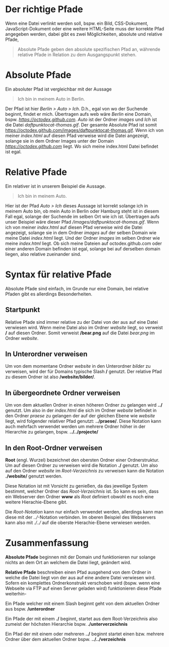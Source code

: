 # Der richtige Pfade

Wenn eine Datei verlinkt werden soll, bspw. ein Bild, CSS-Dokument, JavaScript-Dokument oder eine weitere HTML-Seite muss der korrekte Pfad angegeben werden, dabei gibt es zwei Möglichkeiten, absolute und relative Pfade,

> Absolute Pfade geben den absolute spezifischen Pfad an, währende relative Pfade in Relation zu dem Ausgangspunkt stehen.

# Absolute Pfade

Ein absoluter Pfad ist vergleichbar mit der Aussage 

> Ich bin in meinem Auto in Berlin.

Der Pfad ist hier *Berlin > Auto > Ich*. D.h., egal von wo der Suchende beginnt, findet er mich. 
Übertragen aufs web wäre _Berlin_ eine Domain, bspw. _https://octodex.github.com_. _Auto_ ist der Ordner _images_ und _Ich_ ist die Datei _daftpunktocat-thomas.gif_. Der gesamte Absolute Pfad ist somit https://octodex.github.com/images/daftpunktocat-thomas.gif. 
Wenn ich von meiner _index.html_ auf diesen Pfad verweise wird die Datei angezeigt, solange sie in dem Ordner Images unter der Domain _https://octodex.github.com_ liegt. Wo sich meine index.html Datei befindet ist egal.

# Relative Pfade

Ein relativer ist in unserem Beispiel die Aussage.

> Ich bin in meinem Auto.

Hier ist der Pfad *Auto > Ich* dieses Aussage ist korrekt solange ich in meinem Auto bin, ob mein Auto in Berlin oder Hamburg steht ist in diesem Fall egal, solange der Suchende im selben Ort wie ich ist.
Übertragen aufs unser Beispiel wäre dieser Pfad _/images/daftpunktocat-thomas.gif_.
Wenn ich von meiner _index.html_ auf diesen Pfad verweise wird die Datei angezeigt, solange sie in dem Ordner _images_ auf der selben Domain wie meine Datei _index.html_ liegt. Und der Ordner _images_ im selben Ordner wie meine _index.html_ liegt. Ob sich meine Dateien auf octodex.github.com oder einer anderen Domain befinden ist egal, solange bei auf derselben domain liegen, also relative zueinander sind.


# Syntax für relative Pfade
Absolute Pfade sind einfach, im Grunde nur eine Domain, bei relative Pfaden gibt es allerdings Besonderheiten.

## Startpunkt
Relative Pfade sind immer relative zu der Datei von der aus auf eine Datei verwiesen wird. Wenn meine Datei also im Ordner _website_ liegt, so verweist **/** auf diesen Ordner. Somit verweist **/bear.png** auf die Datei _bear.png_ im Ordner _website_.

## In Unterordner verweisen
Um von dem momentane Ordner _website_ in den Unterordner _bilder_ zu verweisen, wird der für Domains typische Slash **/**
genutzt. Der relative Pfad zu diesem Ordner ist also **/website/bilder/**.

## In übergeordnete Ordner verweisen
Um von dem aktuellen Ordner in einen höheren Ordner zu gelangen wird **../** genutzt. Um also in der _index.html_ die sich im Ordner _website_ befindet in den Ordner _praese_ zu gelangen der auf der gleichen Ebene wie _website_ liegt, wird folgender relativer Pfad genutzt: **../praese/**. Diese Notation kann auch mehrfach verwendet werden um mehrere Ordner höher in der Hierarchie zu gelangen, bspw. **../../projecte/**

## In den Root-Ordner verweisen
**Root** (engl. Wurzel) bezeichnet den obersten Ordner einer Ordnerstruktur. Um auf diesen Ordner zu verweisen wird die Notation **./** genutzt. Um also auf den Ordner *website* im *Root-Verzeichnis* zu verweisen kann die Notation **./website/** genutzt werden.

Diese Notation ist mit Vorsicht zu genießen, da das jeweilige System bestimmt, welcher Ordner das *Root-Verzeichnis* ist. So kann es sein, dass ein Webserver den Ordner **www** als *Root* definiert obwohl es noch eine weitere Hierachie-Ebene gibt.

Die *Root-Notation* kann nur einfach verwendet werden, allerdings kann man diese mit der *../*-Notation verbinden.
Im oberen Beispiel des Webservers kann also mit *./../* auf die oberste Hierachie-Ebene verwiesen werden.

# Zusammenfassung

**Absolute Pfade** beginnen mit der Domain und funktionieren nur solange nichts an dem Ort an welchem die Datei liegt, geändert wird.

**Relative Pfade** beschreiben einen Pfad ausgehend von dem Ordner in welche die Datei liegt von der aus auf eine andere Datei verwiesen wird. Sofern ein komplettes Ordnerkonstrukt verschoben wird (bspw. wenn eine Webseite via FTP auf einen Server geladen wird) funktionieren diese Pfade weiterhin-

Ein Pfade welcher mit einem Slash beginnt geht von dem aktuellen Ordner aus bspw. **/unterordner**

Ein Pfade der mit einem **./** beginnt, startet aus dem Root-Verzeichnis also zumeist der höchsten Hierarchie bspw. **./unterverzeichnis**

Ein Pfad der mit einem oder mehreren **../** beginnt startet einen bzw. mehrere Ordner über dem aktuellen Ordner bspw. **../../verzeichnis**